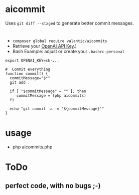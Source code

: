 # aicommit
Uses `git diff --staged` to generate better commit messages.

# 
 - `composer global require valantic/aicommits`
 - Retrieve your [OpenAI API Key](https://platform.openai.com/account/api-keys).)
 - Bash Example: adjust or create your `.bashrc-personal`
```shell
export OPENAI_KEY=sk-...

#  Commit everything
function commit() {
  commitMessage="$*"
  git add .
    
  if [ "$commitMessage" = "" ]; then
     commitMessage = (php aicommits)
  fi
  
  echo "git commit -a -m '${commitMessage}'"
}

```


# usage
 - php aicommits.php


# ToDo
## perfect code, with no bugs ;-)